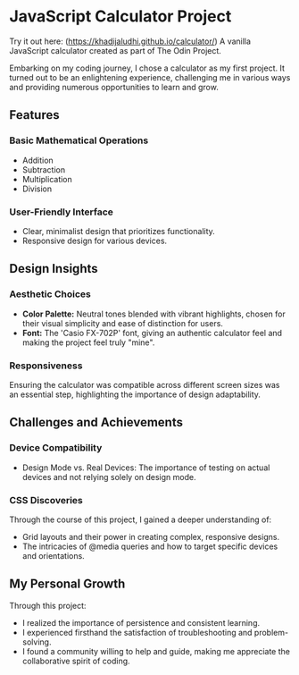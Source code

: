 # JavaScript Calculator Project
Try it out here: (https://khadijaludhi.github.io/calculator/)
A vanilla JavaScript calculator created as part of The Odin Project.

Embarking on my coding journey, I chose a calculator as my first project. It turned out to be an enlightening experience, challenging me in various ways and providing numerous opportunities to learn and grow.

## Features

### Basic Mathematical Operations

- Addition
- Subtraction
- Multiplication
- Division

### User-Friendly Interface

- Clear, minimalist design that prioritizes functionality.
- Responsive design for various devices.

## Design Insights

### Aesthetic Choices

- **Color Palette:** Neutral tones blended with vibrant highlights, chosen for their visual simplicity and ease of distinction for users.
- **Font:** The 'Casio FX-702P' font, giving an authentic calculator feel and making the project feel truly "mine".

### Responsiveness

Ensuring the calculator was compatible across different screen sizes was an essential step, highlighting the importance of design adaptability.

## Challenges and Achievements

### Device Compatibility

- Design Mode vs. Real Devices: The importance of testing on actual devices and not relying solely on design mode.

### CSS Discoveries

Through the course of this project, I gained a deeper understanding of:

- Grid layouts and their power in creating complex, responsive designs.
- The intricacies of @media queries and how to target specific devices and orientations.

## My Personal Growth

Through this project:

- I realized the importance of persistence and consistent learning.
- I experienced firsthand the satisfaction of troubleshooting and problem-solving.
- I found a community willing to help and guide, making me appreciate the collaborative spirit of coding.
